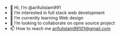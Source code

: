 - 👋 Hi, I’m @arifulislam991
- 👀 I’m interested in full stack web development
- 🌱 I’m currently learning Web design
- 💞️ I’m looking to collaborate on opne source project 
- 📫 How to reach me arifulislam99101@gmail.com

<!---
arifulislam991/arifulislam991 is a ✨ special ✨ repository because its `README.md` (this file) appears on your GitHub profile.
You can click the Preview link to take a look at your changes.
--->

